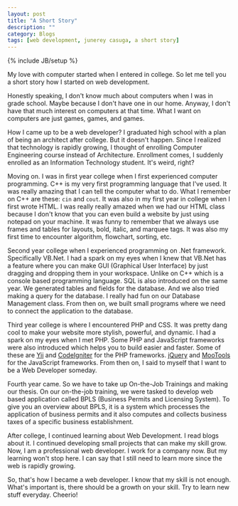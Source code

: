 ```yaml
---
layout: post
title: "A Short Story"
description: ""
category: Blogs
tags: [web development, junerey casuga, a short story]
---
```

{% include JB/setup %}

My love with computer started when I entered in college. So let me tell you a short story how I started on web development.

Honestly speaking, I don't know much about computers when I was in grade school. Maybe because I don't have one in our home. Anyway, I don't have that much interest on computers at that time. What I want on computers are just games, games, and games.

How I came up to be a web developer? I graduated high school with a plan of being an architect after college. But it doesn't happen. Since I realized that technology is rapidly growing, I thought of enrolling Computer Engineering course instead of Architecture. Enrollment comes, I suddenly enrolled as an Information Technology student. It's weird, right?

Moving on. I was in first year college when I first experienced computer programming. C++ is my very first programming language that I've used. It was really amazing that I can tell the computer what to do. What I remember on C++ are these: `cin` and `cout`. It was also in my first year in college when I first wrote HTML. I was really really amazed when we had our HTML class because I don't know that you can even build a website by just using notepad on your machine. It was funny to remember that we always use frames and tables for layouts, bold, italic, and marquee tags. It was also my first time to encounter algorithm, flowchart, sorting, etc.

Second year college when I experienced programming on .Net framework. Specifically VB.Net. I had a spark on my eyes when I knew that VB.Net has a feature where you can make GUI (Graphical User Interface) by just dragging and dropping them in your workspace. Unlike on C++ which is a console based programming language. SQL is also introduced on the same year. We generated tables and fields for the database. And we also tried making a query for the database. I really had fun on our Database Management class. From then on, we built small programs where we need to connect the application to the database.

Third year college is where I encountered PHP and CSS. It was pretty dang cool to make your website more stylish, powerful, and dynamic. I had a spark on my eyes when I met PHP. Some PHP and JavaScript frameworks were also introduced which helps you to build easier and faster. Some of these are [Yii](http://www.yiiframework.com/) and [CodeIgniter](http://codeigniter.com/) for the PHP frameworks. [jQuery](http://jquery.com/) and [MooTools](http://mootools.net/) for the JavaScript frameworks. From then on, I said to myself that I want to be a Web Developer someday.

Fourth year came. So we have to take up On-the-Job Trainings and making our thesis. On our on-the-job training, we were tasked to develop web based application called BPLS (Business Permits and Licensing System). To give you an overview about BPLS, it is a system which processes the application of business permits and it also computes and collects business taxes of a specific business establishment.

After college, I continued learning about Web Development. I read blogs about it. I continued developing small projects that can make my skill grow. Now, I am a professional web developer. I work for a company now. But my learning won't stop here. I can say that I still need to learn more since the web is rapidly growing. 

So, that's how I became a web developer. I know that my skill is not enough. What's important is, there should be a growth on your skill. Try to learn new stuff everyday. Cheerio!